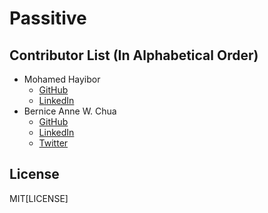# Passitive


## Contributor List (In Alphabetical Order)
- Mohamed Hayibor
  - [GitHub](https://github.com/mohamedhayibor)
  - [LinkedIn](https://www.linkedin.com/in/mohamedhayibor)
- Bernice Anne W. Chua
  - [GitHub](https://github.com/BerniceChua)
  - [LinkedIn](https://linkedin.com/in/bernicechua415)
  - [Twitter](https://twitter.com/ChuaBernice)

License
----

MIT[LICENSE]